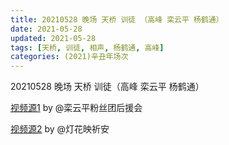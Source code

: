 ```yaml
---
title: 20210528 晚场 天桥 训徒 （高峰 栾云平 杨鹤通）
date: 2021-05-28
updated: 2021-05-28
tags: [天桥, 训徒, 相声, 杨鹤通, 高峰] 
categories: (2021)辛丑年场次 
---
```

20210528 晚场 天桥 训徒（高峰 栾云平 杨鹤通）

[视频源1](https://m.weibo.cn/6574451359/4641958120656346 ) by @栾云平粉丝团后援会

[视频源2](https://m.weibo.cn/1950216183/4641965914197932  ) by @灯花映祈安

